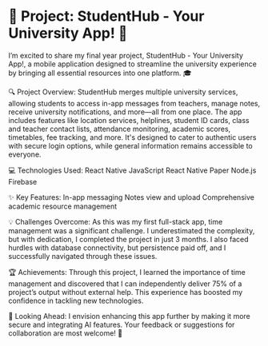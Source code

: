 # 🚀 Project: StudentHub - Your University App! 📱

I’m excited to share my final year project, StudentHub - Your University App!, a mobile application designed to streamline the university experience by bringing all essential resources into one platform. 🎓

🔍 Project Overview:
StudentHub merges multiple university services, allowing students to access in-app messages from teachers, manage notes, receive university notifications, and more—all from one place. The app includes features like location services, helplines, student ID cards, class and teacher contact lists, attendance monitoring, academic scores, timetables, fee tracking, and more. It's designed to cater to authentic users with secure login options, while general information remains accessible to everyone.

💻 Technologies Used:
React Native
JavaScript
React Native Paper
Node.js
Firebase

✨ Key Features:
In-app messaging
Notes view and upload
Comprehensive academic resource management

💡 Challenges Overcome:
As this was my first full-stack app, time management was a significant challenge. I underestimated the complexity, but with dedication, I completed the project in just 3 months. I also faced hurdles with database connectivity, but persistence paid off, and I successfully navigated through these issues.

🏆 Achievements:
Through this project, I learned the importance of time management and discovered that I can independently deliver 75% of a project’s output without external help. This experience has boosted my confidence in tackling new technologies.

🚀 Looking Ahead:
I envision enhancing this app further by making it more secure and integrating AI features. Your feedback or suggestions for collaboration are most welcome! 🤝
